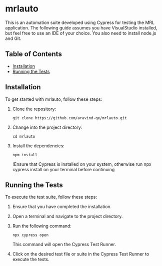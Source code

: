 # mrlauto

This is an automation suite developed using Cypress for testing the MRL application. The following guide assumes you have VisualStudio installed, but feel free to use an IDE of your choice. 
You also need to install node.js and Git.


## Table of Contents

- [Installation](#installation)
- [Running the Tests](#running-the-tests)

## Installation

To get started with mrlauto, follow these steps:

1. Clone the repository:

   ```
   git clone https://github.com/aravind-qe/mrlauto.git
   ```

2. Change into the project directory:

   ```
   cd mrlauto
   ```

3. Install the dependencies:

   ```
   npm install
   ```
   !Ensure that Cypress is installed on your system, otherwise run npx cypress install on your terminal before continuing

## Running the Tests

To execute the test suite, follow these steps:

1. Ensure that you have completed the installation.

2. Open a terminal and navigate to the project directory.

3. Run the following command:

   ```
   npx cypress open
   ```

   This command will open the Cypress Test Runner.

4. Click on the desired test file or suite in the Cypress Test Runner to execute the tests.

  

